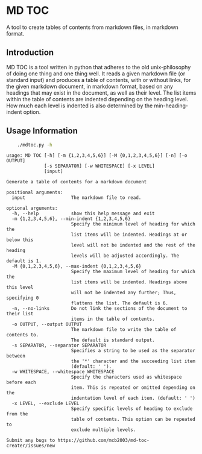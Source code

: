 # MD TOC
  A tool to create tables of contents from markdown files, in markdown
  format.

## Introduction

  MD TOC is a tool written in python that adheres to the old
  unix-philosophy of doing one thing and one thing well. It reads
  a given markdown file (or standard input) and produces a table of
  contents, with or without links, for the given markdown document, in
  markdown format, based on any headings that may exist in the document,
  as well as their level. The list items within the table of contents
  are indented depending on the heading level. How much each level is
  indented is also determined by the min-heading-indent option.

## Usage Information

```bash
    ./mdtoc.py -h
```

    usage: MD TOC [-h] [-m {1,2,3,4,5,6}] [-M {0,1,2,3,4,5,6}] [-n] [-o OUTPUT]
                  [-s SEPARATOR] [-w WHITESPACE] [-x LEVEL]
                  [input]

    Generate a table of contents for a markdown document

    positional arguments:
      input                 The markdown file to read.

    optional arguments:
      -h, --help            show this help message and exit
      -m {1,2,3,4,5,6}, --min-indent {1,2,3,4,5,6}
                            Specify the minimum level of heading for which the
                            list items will be indented. Headings at or below this
                            level will not be indented and the rest of the heading
                            levels will be adjusted accordingly. The default is 1.
      -M {0,1,2,3,4,5,6}, --max-indent {0,1,2,3,4,5,6}
                            Specify the maximum level of heading for which the
                            list items will be indented. Headings above this level
                            will not be indented any further; Thus, specifying 0
                            flattens the list. The default is 6.
      -n, --no-links        Do not link the sections of the document to their list
                            items in the table of contents.
      -o OUTPUT, --output OUTPUT
                            The markdown file to write the table of contents to.
                            The default is standard output.
      -s SEPARATOR, --separator SEPARATOR
                            Specifies a string to be used as the separator between
                            the '*' character and the succeeding list item
                            (default: ' ').
      -w WHITESPACE, --whitespace WHITESPACE
                            Specify the characters used as whitespace before each
                            item. This is repeated or omitted depending on the
                            indentation level of each item. (default: ' ')
      -x LEVEL, --exclude LEVEL
                            Specify specific levels of heading to exclude from the
                            table of contents. This option can be repeated to
                            exclude multiple levels.

    Submit any bugs to https://github.com/mcb2003/md-toc-creater/issues/new
